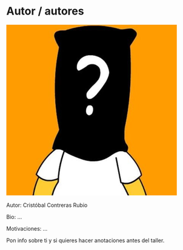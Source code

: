 # Autor / autores

![Foto de perfil](img/perfil.jpg)

Autor: Cristóbal Contreras Rubio

Bio: ...

Motivaciones: ...

Pon info sobre ti y si quieres hacer anotaciones antes del taller.
